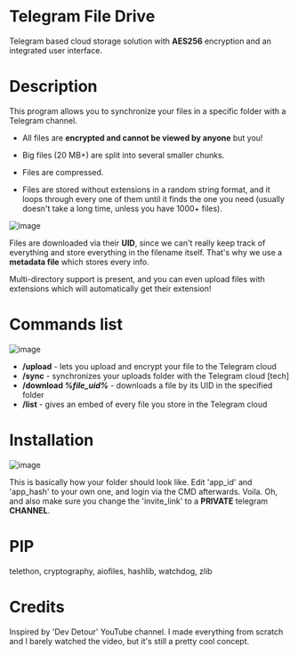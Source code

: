 # Telegram File Drive
 Telegram based cloud storage solution with **AES256** encryption and an integrated user interface.

# Description
This program allows you to synchronize your files in a specific folder with a Telegram channel.

* All files are **encrypted and cannot be viewed by anyone** but you!

* Big files (20 MB+) are split into several smaller chunks.

* Files are compressed.
  
* Files are stored without extensions in a random string format, and it loops through every one of them until it finds the one you need (usually doesn't take a long time, unless you have 1000+ files).

![image](https://github.com/womblee/telegram_file_drive/assets/52250786/d69e55d8-d625-48db-849f-89b752af25bf)

Files are downloaded via their **UID**, since we can't really keep track of everything and store everything in the filename itself.
That's why we use a **metadata file** which stores every info.

Multi-directory support is present, and you can even upload files with extensions which will automatically get their extension!

# Commands list

![image](https://github.com/womblee/telegram_file_drive/assets/52250786/8744a946-c544-49e2-9209-037b119e0659)
* **/upload** - lets you upload and encrypt your file to the Telegram cloud
* **/sync** - synchronizes your uploads folder with the Telegram cloud [tech]
* **/download *%file_uid%*** - downloads a file by its UID in the specified folder
* **/list** - gives an embed of every file you store in the Telegram cloud

# Installation
![image](https://github.com/womblee/telegram_file_drive/assets/52250786/dda1f2eb-1052-4a1d-bb1c-fc4af3f312d6)

This is basically how your folder should look like.
Edit 'app_id' and 'app_hash' to your own one, and login via the CMD afterwards. Voila.
Oh, and also make sure you change the 'invite_link' to a **PRIVATE** telegram **CHANNEL**.
# PIP
telethon, cryptography, aiofiles, hashlib, watchdog, zlib

# Credits
Inspired by 'Dev Detour' YouTube channel.
I made everything from scratch and I barely watched the video, but it's still a pretty cool concept.
